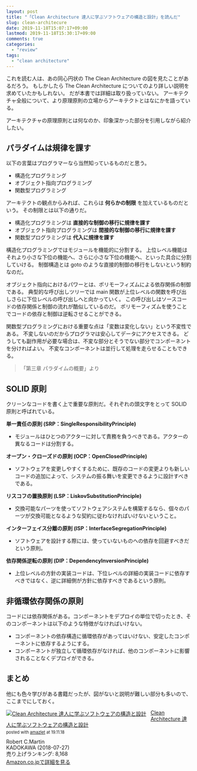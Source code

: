 ```yaml
---
layout: post
title: "「Clean Architecture 達人に学ぶソフトウェアの構造と設計」を読んだ"
slug: clean-architecure
date: 2019-11-18T15:07:17+09:00
lastmod: 2019-11-18T15:30:17+09:00
comments: true
categories:
  - "review"
tags:
  - "clean architecture"
---
```


これを読む人は、あの同心円状の The Clean Architecture の図を見たことがあるだろう。
もしかしたら The Clean Architecture についてのより詳しい説明を求めていたかもしれない。
だが本書では詳細は取り扱っていない。
アーキテクチャ全般について、より原理原則の立場からアーキテクトとはなにかを語っている。

アーキテクチャの原理原則とは何なのか、印象深かった部分を引用しながら紹介したい。

## パラダイムは規律を課す

以下の言葉はプログラマーなら当然知っているものだと思う。

- 構造化プログラミング
- オブジェクト指向プログラミング
- 関数型プログラミング

アーキテクトの観点からみれば、これらは **何らかの制限** を加えているものだという。
その制限とは以下の通りだ。

- 構造化プログラミングは **直接的な制御の移行に規律を課す**
- オブジェクト指向プログラミングは **間接的な制御の移行に規律を課す**
- 関数型プログラミングは **代入に規律を課す**

構造化プログラミングではモジュールを機能的に分割する。
上位レベル機能はそれより小さな下位の機能へ、さらに小さな下位の機能へ、といった具合に分割していける。
制御構造とは goto のような直接的制御の移行をしないという制約なのだ。

オブジェクト指向におけるパワーとは、ポリモーフィズムによる依存関係の制御である。
典型的な呼び出しツリーでは main 関数が上位レベルの関数を呼び出しさらに下位レベルの呼び出しへと向かっていく。
この呼び出しはソースコードの依存関係と制御の流れが酷似しているのだ。
ポリモーフィズムを使うことでコードの依存と制御は逆転させることができる。

関数型プログラミングにおける重要な点は「変数は変化しない」という不変性である。
不変しないのだからプログラマは安心してデータにアクセスできる。
どうしても副作用が必要な場合は、不変な部分とそうでない部分でコンポーネントを分ければよい。
不変なコンポーネントは並行して処理を走らせることもできる。

> 「第三章 パラダイムの概要」より

## SOLID 原則

クリーンなコードを書く上で重要な原則だ。それぞれの頭文字をとって SOLID 原則と呼ばれている。

**単一責任の原則 (SRP：SingleResponsibilityPrinciple)**

- モジュールはひとつのアクターに対して責務を負うべきである。アクターの異なるコードは分割する。

**オープン・クローズドの原則 (OCP：OpenClosedPrinciple)**

- ソフトウェアを変更しやすくするために、既存のコードの変更よりも新しいコードの追加によって、システムの振る舞いを変更できるように設計すべきである。

**リスコフの置換原則 (LSP：LiskovSubstitutionPrinciple)**

- 交換可能なパーツを使ってソフトウェアシステムを構築するなら、個々のパーツが交換可能となるような契約に従わなければいけないということ。

**インターフェイス分離の原則 (ISP：InterfaceSegregationPrinciple)**

- ソフトウェアを設計する際には、使っていないものへの依存を回避すべきだという原則。

**依存関係逆転の原則 (DIP：DependencyInversionPrinciple)**

- 上位レベルの方針の実装コードは、下位レベルの詳細の実装コードに依存すべきではなく、逆に詳細側が方針に依存すべきであるという原則。

## 非循環依存関係の原則

コードには依存関係がある。コンポーネントをデプロイの単位で切ったとき、そのコンポーネントは以下のような特徴がなければいけない。

- コンポーネントの依存構造に循環依存があってはいけない、安定したコンポーネントに依存するようにする。
- コンポーネントが独立して循環依存がなければ、他のコンポーネントに影響されることなくデプロイができる。

## まとめ

他にも色々学びがある書籍だったが、図がないと説明が難しい部分も多いので、ここまでにしておく。

<div class="amazlet-box" style="margin-bottom:0px;"><div class="amazlet-image" style="float:left;margin:0px 12px 1px 0px;"><a href="http://www.amazon.co.jp/exec/obidos/ASIN/4048930656/iriyaufo-22/ref=nosim/" name="amazletlink" target="_blank"><img src="https://images-fe.ssl-images-amazon.com/images/I/51LkcwTMC8L._SL160_.jpg" alt="Clean Architecture 達人に学ぶソフトウェアの構造と設計" style="border: none;" /></a></div><div class="amazlet-info" style="line-height:120%; margin-bottom: 10px"><div class="amazlet-name" style="margin-bottom:10px;line-height:120%"><a href="http://www.amazon.co.jp/exec/obidos/ASIN/4048930656/iriyaufo-22/ref=nosim/" name="amazletlink" target="_blank">Clean Architecture 達人に学ぶソフトウェアの構造と設計</a><div class="amazlet-powered-date" style="font-size:80%;margin-top:5px;line-height:120%">posted with <a href="http://www.amazlet.com/" title="amazlet" target="_blank">amazlet</a> at 19.11.18</div></div><div class="amazlet-detail">Robert C.Martin <br />KADOKAWA (2018-07-27)<br />売り上げランキング: 8,168<br /></div><div class="amazlet-sub-info" style="float: left;"><div class="amazlet-link" style="margin-top: 5px"><a href="http://www.amazon.co.jp/exec/obidos/ASIN/4048930656/iriyaufo-22/ref=nosim/" name="amazletlink" target="_blank">Amazon.co.jpで詳細を見る</a></div></div></div><div class="amazlet-footer" style="clear: left"></div></div>